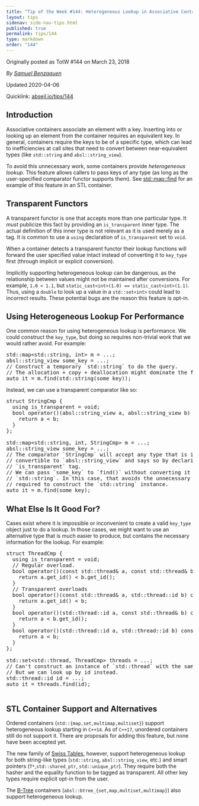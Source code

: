 ```yaml
---
title: "Tip of the Week #144: Heterogeneous Lookup in Associative Containers"
layout: tips
sidenav: side-nav-tips.html
published: true
permalink: tips/144
type: markdown
order: "144"
---
```


Originally posted as TotW #144 on March 23, 2018

*By [Samuel Benzaquen](mailto:sbenza@google.com)*

Updated 2020-04-06

Quicklink: [abseil.io/tips/144](https://abseil.io/tips/144)


## Introduction

Associative containers associate an element with a key. Inserting into or
looking up an element from the container requires an equivalent key. In general,
containers require the keys to be of a specific type, which can lead to
inefficiencies at call sites that need to convert between near-equivalent types
(like `std::string` and `absl::string_view`).

To avoid this unnecessary work, some containers provide *heterogeneous lookup*.
This feature allows callers to pass keys of any type (as long as the
user-specified comparator functor supports them). See
[std::map::find](http://en.cppreference.com/w/cpp/container/map/find) for an
example of this feature in an STL container.

## Transparent Functors

A transparent functor is one that accepts more than one particular type. It
*must* publicize this fact by providing an `is_transparent` inner type. The
actual definition of this inner type is not relevant as it is used merely as a
tag. It is common to use a `using` declaration of `is_transparent` set to
`void`.

When a container detects a transparent functor their lookup functions will
forward the user specified value intact instead of converting it to `key_type`
first (through implicit or explicit conversion).

Implicitly supporting heterogeneous lookup can be dangerous, as the relationship
between values might not be maintained after conversions. For example, `1.0 <
1.1`, but `static_cast<int>(1.0) == static_cast<int>(1.1)`. Thus, using a
`double` to look up a value in a `std::set<int>` could lead to incorrect
results. These potential bugs are the reason this feature is opt-in.

## Using Heterogeneous Lookup For Performance

One common reason for using heterogeneous lookup is performance. We could
construct the `key_type`, but doing so requires non-trivial work that we would
rather avoid. For example:

<pre class="prettyprint lang-cpp bad-code">
std::map&lt;std::string, int&gt; m = ...;
absl::string_view some_key = ...;
// Construct a temporary `std::string` to do the query.
// The allocation + copy + deallocation might dominate the find() call.
auto it = m.find(std::string(some_key));
</pre>

Instead, we can use a transparent comparator like so:

<pre class="prettyprint lang-cpp code">
struct StringCmp {
  using is_transparent = void;
  bool operator()(absl::string_view a, absl::string_view b) const {
    return a &lt; b;
  }
};

std::map&lt;std::string, int, StringCmp&gt; m = ...;
absl::string_view some_key = ...;
// The comparator `StringCmp` will accept any type that is implicitly
// convertible to `absl::string_view` and says so by declaring the
// `is_transparent` tag.
// We can pass `some_key` to `find()` without converting it first to
// `std::string`. In this case, that avoids the unnecessary memory allocation
// required to construct the `std::string` instance.
auto it = m.find(some_key);
</pre>

## What Else Is It Good For?

Cases exist where it is impossible or inconvenient to create a valid `key_type`
object just to do a lookup. In those cases, we might want to use an alternative
type that is much easier to produce, but contains the necessary information for
the lookup. For example:

<pre class="prettyprint lang-cpp code">
struct ThreadCmp {
  using is_transparent = void;
  // Regular overload.
  bool operator()(const std::thread& a, const std::thread& b) const {
    return a.get_id() &lt; b.get_id();
  }
  // Transparent overloads
  bool operator()(const std::thread& a, std::thread::id b) const {
    return a.get_id() &lt; b;
  }
  bool operator()(std::thread::id a, const std::thread& b) const {
    return a &lt; b.get_id();
  }
  bool operator()(std::thread::id a, std::thread::id b) const {
    return a &lt; b;
  }
};

std::set&lt;std::thread, ThreadCmp&gt; threads = ...;
// Can't construct an instance of `std::thread` with the same id, just to do the lookup.
// But we can look up by id instead.
std::thread::id id = ...;
auto it = threads.find(id);

</pre>

## STL Container Support and Alternatives

Ordered containers (`std::{map,set,multimap,multiset}`) support heterogeneous
lookup starting in `C++14`. As of `C++17`, unordered containers still do not
support it. There are proposals for adding this feature, but none have been
accepted yet.

The new family of [Swiss Tables][swisstables], however, support heterogeneous
lookup for both string-like types (`std::string`, `absl::string_view`, etc.) and
smart pointers (`T*`,`std::shared_ptr`, `std::unique_ptr`). They require both
the hasher and the equality function to be tagged as transparent. All other key
types require explicit opt-in from the user.

The [B-Tree][btree] containers (`absl::btree_{set,map,multiset,multimap}`) also
support heterogeneous lookup.

[swisstables]: https://abseil.io/docs/cpp/guides/container
[btree]: https://abseil.io/docs/cpp/guides/container
